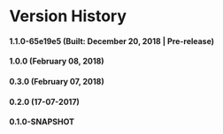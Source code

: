 # Version History


#### 1.1.0-65e19e5 (Built: December 20, 2018 | Pre-release)

#### 1.0.0 (February 08, 2018)

#### 0.3.0 (February 07, 2018)

#### 0.2.0 (17-07-2017)

#### 0.1.0-SNAPSHOT